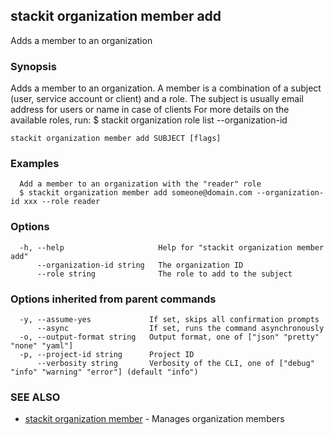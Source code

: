 ## stackit organization member add

Adds a member to an organization

### Synopsis

Adds a member to an organization.
A member is a combination of a subject (user, service account or client) and a role.
The subject is usually email address for users or name in case of clients
For more details on the available roles, run:
  $ stackit organization role list --organization-id <RESOURCE ID>

```
stackit organization member add SUBJECT [flags]
```

### Examples

```
  Add a member to an organization with the "reader" role
  $ stackit organization member add someone@domain.com --organization-id xxx --role reader
```

### Options

```
  -h, --help                     Help for "stackit organization member add"
      --organization-id string   The organization ID
      --role string              The role to add to the subject
```

### Options inherited from parent commands

```
  -y, --assume-yes             If set, skips all confirmation prompts
      --async                  If set, runs the command asynchronously
  -o, --output-format string   Output format, one of ["json" "pretty" "none" "yaml"]
  -p, --project-id string      Project ID
      --verbosity string       Verbosity of the CLI, one of ["debug" "info" "warning" "error"] (default "info")
```

### SEE ALSO

* [stackit organization member](./stackit_organization_member.md)	 - Manages organization members


